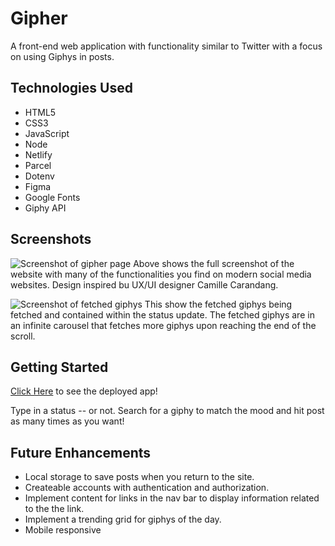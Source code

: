 # Gipher
A front-end web application with functionality similar to Twitter with a focus on using Giphys in posts.

## Technologies Used
- HTML5
- CSS3
- JavaScript
- Node
- Netlify
- Parcel
- Dotenv
- Figma
- Google Fonts
- Giphy API

## Screenshots
![Screenshot of gipher page](https://i.imgur.com/VBVStnl.png)
Above shows the full screenshot of the website with many of the functionalities you find on modern social media websites. Design inspired bu UX/UI designer Camille Carandang.

![Screenshot of fetched giphys](https://i.imgur.com/QK1RoAn.png)
This show the fetched giphys being fetched and contained within the status update. The fetched giphys are in an infinite carousel that fetches more giphys upon reaching the end of the scroll.

## Getting Started
[Click Here](https://62b260350e326c0008d19450--willowy-alpaca-ab23ac.netlify.app/) to see the deployed app!

Type in a status -- or not. Search for a giphy to match the mood and hit post as many times as you want!

## Future Enhancements
- Local storage to save posts when you return to the site.
- Createable accounts with authentication and authorization.
- Implement content for links in the nav bar to display information related to the the link.
- Implement a trending grid for giphys of the day.
- Mobile responsive
